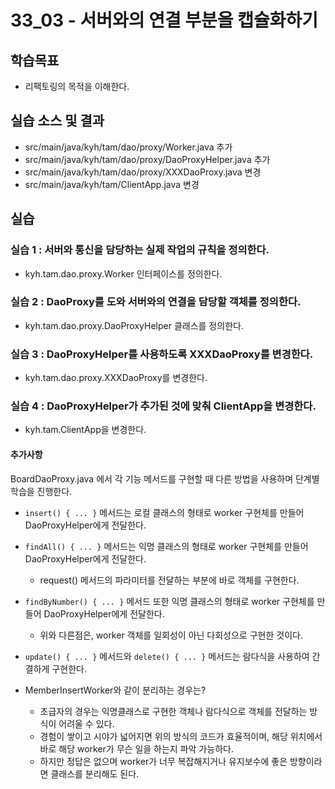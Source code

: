 # 33_03 - 서버와의 연결 부분을 캡슐화하기

## 학습목표

- 리팩토링의 목적을 이해한다.
   
## 실습 소스 및 결과

- src/main/java/kyh/tam/dao/proxy/Worker.java 추가
- src/main/java/kyh/tam/dao/proxy/DaoProxyHelper.java 추가
- src/main/java/kyh/tam/dao/proxy/XXXDaoProxy.java 변경
- src/main/java/kyh/tam/ClientApp.java 변경

## 실습
### 실습 1 : 서버와 통신을 담당하는 실제 작업의 규칙을 정의한다.

- kyh.tam.dao.proxy.Worker 인터페이스를 정의한다.

### 실습 2 : DaoProxy를 도와 서버와의 연결을 담당할 객체를 정의한다.

- kyh.tam.dao.proxy.DaoProxyHelper 클래스를 정의한다.

### 실습 3 : DaoProxyHelper를 사용하도록 XXXDaoProxy를 변경한다.

- kyh.tam.dao.proxy.XXXDaoProxy를 변경한다.

### 실습 4 : DaoProxyHelper가 추가된 것에 맞춰 ClientApp을 변경한다.

- kyh.tam.ClientApp을 변경한다.

#### 추가사항
BoardDaoProxy.java 에서 각 기능 메서드를 구현할 때 다른 방법을 사용하며 단계별 학습을 진행한다.
- `insert() { ... }` 메서드는 로컬 클래스의 형태로 worker 구현체를 만들어 DaoProxyHelper에게 전달한다.
- `findAll() { ... }` 메서드는 익명 클래스의 형태로 worker 구현체를 만들어 DaoProxyHelper에게 전달한다.
  - request() 메서드의 파라미터를 전달하는 부분에 바로 객체를 구현한다.
- `findByNumber() { ... }` 메서드 또한 익명 클래스의 형태로 worker 구현체를 만들어 DaoProxyHelper에게 전달한다.
  - 위와 다른점은, worker 객체를 일회성이 아닌 다회성으로 구현한 것이다.
- `update() { ... }` 메서드와 `delete() { ... }` 메서드는 람다식을 사용하여 간결하게 구현한다.  

- MemberInsertWorker와 같이 분리하는 경우는?
  - 초급자의 경우는 익명클래스로 구현한 객체나 람다식으로 객체를 전달하는 방식이 어려울 수 있다.
  - 경험이 쌓이고 시야가 넓어지면 위의 방식의 코드가 효율적이며, 해당 위치에서 바로 해당 worker가 무슨 일을 하는지 파악 가능하다.
  - 하지만 정답은 없으며 worker가 너무 복잡해지거나 유지보수에 좋은 방향이라면 클래스를 분리해도 된다.
